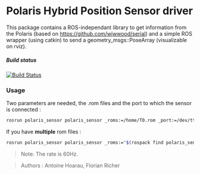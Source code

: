 Polaris Hybrid Position Sensor driver
==============
This package contains a ROS-independant library to get information from the Polaris (based on https://github.com/wjwwood/serial) and a simple ROS wrapper (using catkin) to send a geometry_msgs::PoseArray (visualizable on rviz).

##### Build status
[![Build Status](https://travis-ci.org/kuka-isir/polaris_sensor.svg?branch=master)](https://travis-ci.org/kuka-isir/polaris_sensor)
### Usage
Two parameters are needed, the .rom files and the port to which the sensor is connected :
```bash
rosrun polaris_sensor polaris_sensor _roms:=/home/T0.rom _port:=/dev/ttyUSB0
```

If you have **multiple** rom files :  
```bash
rosrun polaris_sensor polaris_sensor _roms:="$(rospack find polaris_sensor)/rom/kuka.rom,$(rospack find polaris_sensor)/rom/T0.rom" _port:=/dev/ttyUSB0
```

>Note: The rate is 60Hz.


> Authors : Antoine Hoarau, Florian Richer
